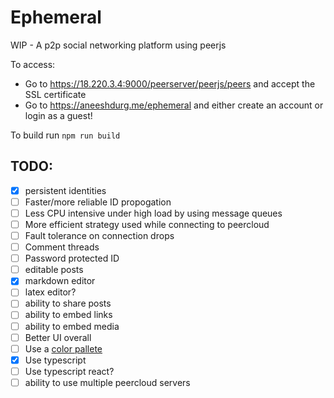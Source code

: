 # Ephemeral

WIP - A p2p social networking platform using peerjs

To access:

- Go to https://18.220.3.4:9000/peerserver/peerjs/peers and accept the SSL certificate
- Go to https://aneeshdurg.me/ephemeral and either create an account or login as a guest!

To build run `npm run build`

## TODO:
- [x] persistent identities
- [ ] Faster/more reliable ID propogation
- [ ] Less CPU intensive under high load by using message queues
- [ ] More efficient strategy used while connecting to peercloud
- [ ] Fault tolerance on connection drops
- [ ] Comment threads
- [ ] Password protected ID
- [ ] editable posts
- [x] markdown editor
- [ ] latex editor?
- [ ] ability to share posts
- [ ] ability to embed links
- [ ] ability to embed media
- [ ] Better UI overall
- [ ] Use a [color pallete](https://palette.ninja/#26556a-#266a63-#4bc2d0-#348790-#26636a)
- [x] Use typescript
- [ ] Use typescript react?
- [ ] ability to use multiple peercloud servers
